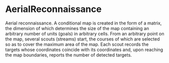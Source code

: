 # AerialReconnaissance

Aerial reconnaissance. A conditional map is created in the form of a matrix, the dimension of which determines the size of the map containing an arbitrary number of units (goals) in arbitrary cells. From an arbitrary point on the map, several scouts (streams) start, the courses of which are selected so as to cover the maximum area of the map. Each scout records the targets whose coordinates coincide with its coordinates and, upon reaching the map boundaries, reports the number of detected targets.
